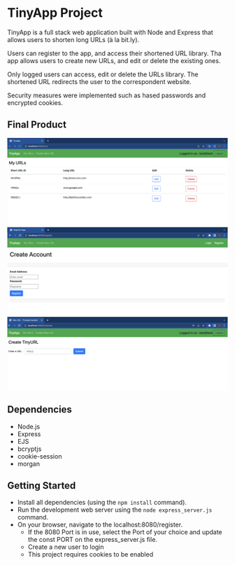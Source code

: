 # TinyApp Project

TinyApp is a full stack web application built with Node and Express that allows users to shorten long URLs (à la bit.ly).

Users can register to the app, and access their shortened URL library. Tha app allows users to create new URLs, and edit or delete the existing ones.

Only logged users can access, edit or delete the URLs library. The shortened URL redirects the user to the correspondent website. 

Security measures were implemented such as hased passwords and encrypted cookies. 

## Final Product

![Only logged users can access and see their URLs. They can edit and delete existing URLs from their database](https://github.com/marcelaamf/tinyapp-/blob/main/docs/urls-page.png?raw=true)
![New users can register to the app](https://github.com/marcelaamf/tinyapp-/blob/main/docs/register-page.png?raw=true)
![Users can create new shortened urls and save them in the database](https://github.com/marcelaamf/tinyapp-/blob/main/docs/create-short-urls-page.png?raw=true)

## Dependencies

- Node.js
- Express
- EJS
- bcryptjs
- cookie-session
- morgan

## Getting Started

- Install all dependencies (using the `npm install` command). 
- Run the development web server using the `node express_server.js` command.
- On your browser, navigate to the localhost:8080/register.
  - If the 8080 Port is in use, select the Port of your choice and update the const PORT on the express_server.js file.
  - Create a new user to login 
  - This project requires cookies to be enabled